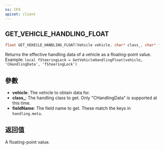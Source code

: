 ```yaml
---
ns: CFX
apiset: client
---
```

## GET_VEHICLE_HANDLING_FLOAT

```c
float GET_VEHICLE_HANDLING_FLOAT(Vehicle vehicle, char* class_, char* fieldName);
```

Returns the effective handling data of a vehicle as a floating-point value.
Example: `local fSteeringLock = GetVehicleHandlingFloat(vehicle, 'CHandlingData', 'fSteeringLock')`

## 參數
* **vehicle**: The vehicle to obtain data for.
* **class_**: The handling class to get. Only "CHandlingData" is supported at this time.
* **fieldName**: The field name to get. These match the keys in `handling.meta`.

## 返回值
A floating-point value.
